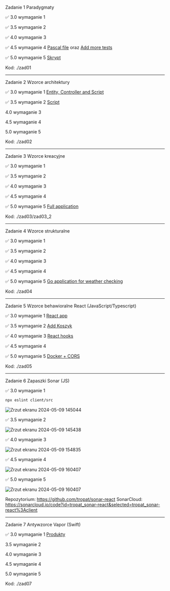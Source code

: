 Zadanie 1 Paradygmaty

✅ 3.0 wymaganie 1

✅ 3.5 wymaganie 2

✅ 4.0 wymaganie 3

✅ 4.5 wymaganie 4 [Pascal file](https://github.com/tropat/obiektowe/commit/d74df917173757255a03db4063d58fbf17e8c7ff) oraz [Add more tests](https://github.com/tropat/obiektowe/commit/e6584119dc7207ad56a3f2479cfa9d6121ffb35f)

✅ 5.0 wymaganie 5 [Skrypt](https://github.com/tropat/obiektowe/commit/c952a248cacb309fe8a86710732f5928a705c238)

Kod: ./zad01

-----------------------------------------------------------------------------------------------------------------------------------------------

Zadanie 2 Wzorce architektury

✅ 3.0 wymaganie 1 [Entity, Controller and Script](https://github.com/tropat/obiektowe/commit/d39475d816b3ae9a9a219439458e8895aaaf88a7)

✅ 3.5 wymaganie 2 [Script](https://github.com/tropat/obiektowe/commit/34a15e8a83e867e7f08c1040376a82ea88e831ed)

 4.0 wymaganie 3

 4.5 wymaganie 4 

 5.0 wymaganie 5

Kod: ./zad02

-----------------------------------------------------------------------------------------------------------------------------------------------

Zadanie 3 Wzorce kreacyjne

✅ 3.0 wymaganie 1

✅ 3.5 wymaganie 2

 ✅ 4.0 wymaganie 3

 ✅ 4.5 wymaganie 4 

 ✅ 5.0 wymaganie 5 [Full application](https://github.com/tropat/obiektowe/commit/bcf0be3fa7bbfcf6db7a649b54e07b9e4ac8bd6b)

Kod: ./zad03/zad03_2

-----------------------------------------------------------------------------------------------------------------------------------------------

Zadanie 4 Wzorce strukturalne

✅ 3.0 wymaganie 1

✅ 3.5 wymaganie 2

 ✅ 4.0 wymaganie 3

 ✅ 4.5 wymaganie 4 

 ✅ 5.0 wymaganie 5 [Go application for weather checking](https://github.com/tropat/obiektowe/commit/191fae9e05624e2a3e4f75dcf5f04813dc057e4c)

Kod: ./zad04

-----------------------------------------------------------------------------------------------------------------------------------------------

Zadanie 5 Wzorce behawioralne React (JavaScript/Typescript)

✅ 3.0 wymaganie 1 [React app](https://github.com/tropat/obiektowe/commit/840eff9b6f9e9095a3b9e0e646a0515bc8239c4c)

✅ 3.5 wymaganie 2 [Add Koszyk](https://github.com/tropat/obiektowe/commit/221e9d460f229b752113d47935215114374be0cd)

✅ 4.0 wymaganie 3 [React hooks](https://github.com/tropat/obiektowe/commit/5ae9fbae4d02ebba3e2b5e56786829c17d54dd07)

✅ 4.5 wymaganie 4 

✅ 5.0 wymaganie 5 [Docker + CORS](https://github.com/tropat/obiektowe/commit/97d3fe220599555944e2303352c01446e1ec9acc)

Kod: ./zad05

-----------------------------------------------------------------------------------------------------------------------------------------------

Zadanie 6 Zapaszki Sonar (JS)

✅ 3.0 wymaganie 1

```sh
npx eslint client/src
```

![Zrzut ekranu 2024-05-09 145044](https://github.com/tropat/obiektowe/assets/79634369/6823deaf-e929-45bc-b23b-a0aa8ae9670e)


✅ 3.5 wymaganie 2

![Zrzut ekranu 2024-05-09 145438](https://github.com/tropat/obiektowe/assets/79634369/9fdc5c5f-d25b-4672-af35-90f738c9684d)


✅ 4.0 wymaganie 3

![Zrzut ekranu 2024-05-09 154835](https://github.com/tropat/obiektowe/assets/79634369/1a795ee1-ad63-487a-83a1-6075c9c6aba7)


✅ 4.5 wymaganie 4 

 ![Zrzut ekranu 2024-05-09 160407](https://github.com/tropat/obiektowe/assets/79634369/a3a86ee8-125a-4a27-bbee-00f6c9dfddc9)


✅ 5.0 wymaganie 5 
 
![Zrzut ekranu 2024-05-09 160407](https://github.com/tropat/obiektowe/assets/79634369/8603b569-c70d-43dd-adae-b52dff77ec4c)
 

Repozytorium: https://github.com/tropat/sonar-react
SonarCloud: https://sonarcloud.io/code?id=tropat_sonar-react&selected=tropat_sonar-react%3Aclient

-----------------------------------------------------------------------------------------------------------------------------------------------

Zadanie 7 Antywzorce Vapor (Swift)

✅ 3.0 wymaganie 1 [Produkty](https://github.com/tropat/obiektowe/commit/6a41041b040b929134784d85ab2491649242397a)

 3.5 wymaganie 2 

 4.0 wymaganie 3

 4.5 wymaganie 4 

 5.0 wymaganie 5

Kod: ./zad07
